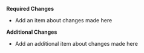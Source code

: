 **Required Changes**

- Add an item about changes made here

**Additional Changes**

- Add an additional item about changes made here
